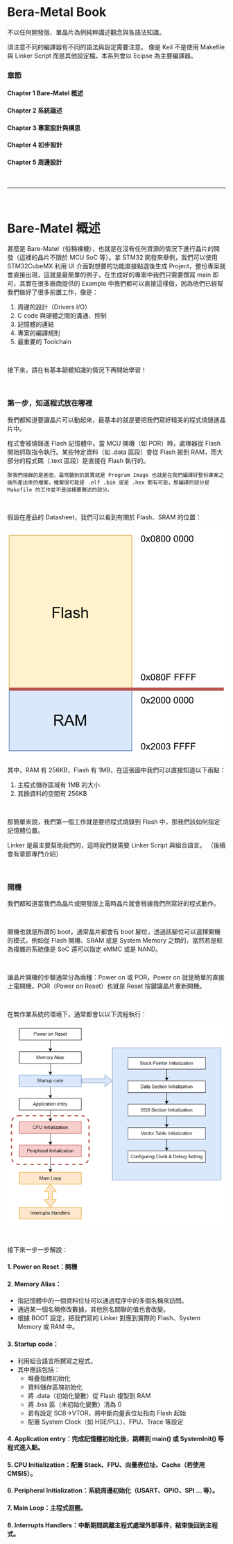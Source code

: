 # Bera-Metal Book

不以任何開發版、單晶片為例純粹講述觀念與各語法知識。

須注意不同的編譯器有不同的語法與設定需要注意。
像是 Keil 不是使用 Makefile 與 Linker Script 而是其他設定檔。本系列會以 Ecipse 為主要編譯器。

### 章節
#### Chapter 1 Bare-Matel 概述
#### Chapter 2 系統論述
#### Chapter 3 專案設計與構思
#### Chapter 4 初步設計
#### Chapter 5 周邊設計

</br>

---

</br>

# Bare-Matel 概述

甚麼是 Bare-Matel（俗稱裸機），也就是在沒有任何資源的情況下進行晶片的開發（這裡的晶片不限於 MCU SoC 等）。拿 STM32 開發來舉例，我們可以使用 STM32CubeMX 利用 UI 介面對想要的功能直接點選後生成 Project，整份專案就會直接出現，這就是最簡單的例子，在生成好的專案中我們只需要撰寫 main 即可，其實在很多廠商提供的 Example 中我們都可以直接這樣做，因為他們已經幫我們做好了很多前置工作，像是：

1. 周邊的設計（Drivers I/O）
2. C code 與硬體之間的溝通、控制
3. 記憶體的連結
4. 專案的編譯規則
5. 最重要的 Toolchain

</br>

接下來，請在有基本韌體知識的情況下再開始學習！

</br>

### 第一步，知道程式放在哪裡

我們都知道要讓晶片可以動起來，最基本的就是要把我們寫好精美的程式燒錄進晶片中。

程式會被燒錄進 Flash 記憶體中。當 MCU 開機（如 POR）時，處理器從 Flash 開始抓取指令執行。某些特定資料（如 .data 區段）會從 Flash 搬到 RAM，而大部分的程式碼（.text 區段）是直接在 Flash 執行的。

```
那我們燒錄的是甚麼，最常聽到的其實就是 Program Image 也就是在我們編譯好整份專案之後所產出來的檔案，檔案很可能是 .elf .bin 或是 .hex 都有可能，那編譯的部分是 Makefile 的工作並不是這裡要贅述的部分。
```

</br>

假設在產品的 Datasheet，我們可以看到有關於 Flash、SRAM 的位置：

![example memory map](images/memory_map.png#pic_center=50x50)

其中，RAM 有 256KB，Flash 有 1MB，在這張圖中我們可以直接知道以下兩點：</br>
1. 主程式儲存區域有 1MB 的大小
2. 其餘資料的空間有 256KB

</br>

那簡單來說，我們第一個工作就是要把程式燒錄到 Flash 中，那我們該如何指定記憶體位置。

Linker 是最主要幫助我們的，這時我們就需要 Linker Script 與組合語言。
（後續會有章節專門介紹）

</br>

### 開機

我們都知道當我們為晶片或開發版上電時晶片就會根據我們所寫好的程式動作。

</br>

開機也就是所謂的 boot，通常晶片都會有 boot 腳位，透過該腳位可以選擇開機的模式，例如從 Flash 開機、SRAM 或是 System Memory 之類的，當然若是較為複雜的系統像是 SoC 還可以指定 eMMC 或是 NAND。

</br>

讓晶片開機的步驟通常分為兩種：Power on 或 POR，Power on 就是簡單的直接上電開機，POR（Power on Reset）也就是 Reset 按鍵讓晶片重新開機。

</br>

在無作業系統的環境下，通常都會以以下流程執行：

![boot flot chart](images/berametal-boot.png#pic_center=100x150)

</br>

接下來一步一步解說：

#### 1. Power on Reset：開機

#### 2. Memory Alias：
   * 指記憶體中的一個資料位址可以通過程序中的多個名稱來訪問。
   * 通過某一個名稱修改數據，其他別名關聯的值也會改變。
   * 根據 BOOT 設定，把我們寫的 Linker 對應到實際的 Flash、System Memory 或 RAM 中。

#### 3. Startup code：
   * 利用組合語言所撰寫之程式。
   * 其中應該包括：
     * 堆疊指標初始化
     * 資料儲存區塊初始化
     * 將 .data（初始化變數）從 Flash 複製到 RAM
     * 將 .bss 區（未初始化變數）清為 0
     * 若有設定 SCB->VTOR，將中斷向量表位址指向 Flash 起始
     * 配置 System Clock（如 HSE/PLL）、FPU、Trace 等設定

#### 4. Application entry：完成記憶體初始化後，跳轉到 main() 或 SystemInit() 等程式進入點。

#### 5. CPU Initialization：配置 Stack、FPU、向量表位址、Cache（若使用 CMSIS）。

#### 6. Peripheral Initialization：系統周邊初始化（USART、GPIO、SPI ... 等）。

#### 7. Main Loop：主程式迴圈。

#### 8. Interrupts Handlers：中斷期間跳離主程式處理外部事件，結束後回到主程式。

</br>

